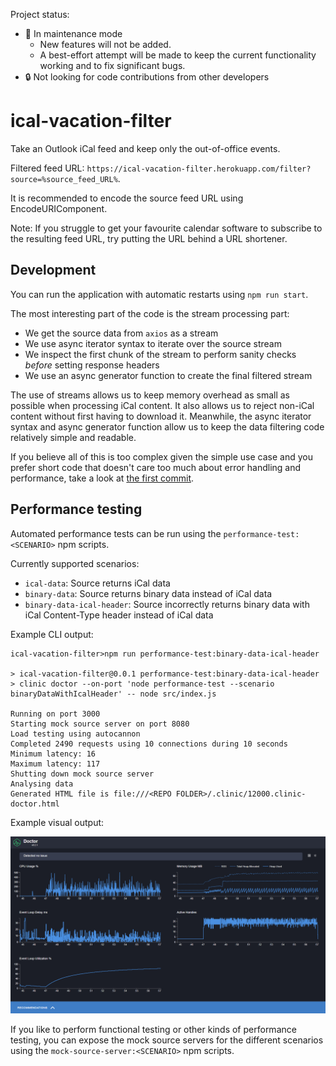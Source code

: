 Project status:

-   🔧 In maintenance mode
    -   New features will not be added.
    -   A best-effort attempt will be made to keep the current functionality working and to fix significant bugs.
-   🔒 Not looking for code contributions from other developers

# ical-vacation-filter

Take an Outlook iCal feed and keep only the out-of-office events.

Filtered feed URL: `https://ical-vacation-filter.herokuapp.com/filter?source=%source_feed_URL%`.

It is recommended to encode the source feed URL using EncodeURIComponent.

Note: If you struggle to get your favourite calendar software to subscribe to the resulting feed URL, try putting the URL behind a URL shortener.

## Development

You can run the application with automatic restarts using `npm run start`.

The most interesting part of the code is the stream processing part:

-   We get the source data from `axios` as a stream
-   We use async iterator syntax to iterate over the source stream
-   We inspect the first chunk of the stream to perform sanity checks _before_ setting response headers
-   We use an async generator function to create the final filtered stream

The use of streams allows us to keep memory overhead as small as possible when processing iCal content. It also allows us to reject non-iCal content without first having to download it. Meanwhile, the async iterator syntax and async generator function allow us to keep the data filtering code relatively simple and readable.

If you believe all of this is too complex given the simple use case and you prefer short code that doesn't care too much about error handling and performance, take a look at [the first commit](https://github.com/mistermicheels/ical-vacation-filter/tree/77874535e9a5d0bfcda5da9148b0e608291a2fe4).

## Performance testing

Automated performance tests can be run using the `performance-test:<SCENARIO>` npm scripts.

Currently supported scenarios:

-   `ical-data`: Source returns iCal data
-   `binary-data`: Source returns binary data instead of iCal data
-   `binary-data-ical-header`: Source incorrectly returns binary data with iCal Content-Type header instead of iCal data

Example CLI output:

```
ical-vacation-filter>npm run performance-test:binary-data-ical-header

> ical-vacation-filter@0.0.1 performance-test:binary-data-ical-header
> clinic doctor --on-port 'node performance-test --scenario binaryDataWithIcalHeader' -- node src/index.js

Running on port 3000
Starting mock source server on port 8080
Load testing using autocannon
Completed 2490 requests using 10 connections during 10 seconds
Minimum latency: 16
Maximum latency: 117
Shutting down mock source server
Analysing data
Generated HTML file is file:///<REPO FOLDER>/.clinic/12000.clinic-doctor.html
```

Example visual output:

![Example Clinic.js Doctor visual output](./img/clinic-doctor-visual-output-example.png)

If you like to perform functional testing or other kinds of performance testing, you can expose the mock source servers for the different scenarios using the `mock-source-server:<SCENARIO>` npm scripts.
